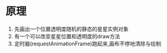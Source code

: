 # 原理
1. 先画出一个位置透明度随机的静态的星星实例对象
2. 有一个可以改变星星位置和透明度的draw方法
3. 定时器(requestAnimationFrame)跑起来,画布不停地清除与绘制